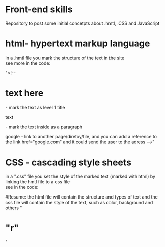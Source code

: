 # Front-end skills
Repository to post some initial concetpts about .hmtl, .CSS and JavaScript <br>

# html- hypertext markup language <br>
in a .hmtl file you mark the structure of the text in the site <br>
see more in the code: <br>

"<!-- 
<h1>text here</h1> - mark the text as level 1 title

<p> text </p> - mark the text inside as a paragraph

<a> google</a> - link to another page/diretoy/file, and you can add a reference
to the link href="google.com" and it could send the user to the adress
-->"

# CSS - cascading style sheets

in a ".css" file you set the style of the marked text (marked with html)
by linking the hmtl file to a css file <br>
see in the code:<br>

<!--
in the css file linked with the html, you can set the sytle specificaly to an text mark<br>
 or part of the text:

p{
  color: red;
}

set all the paragraphs text color to red
-->
#Resume:
the html file will contain the structure and types of text and 
the css file will contain the style of the text, such as color, background and others
"<h1>"r"</h1>"
